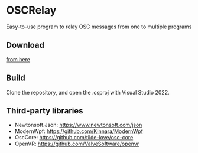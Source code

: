 # OSCRelay
Easy-to-use program to relay OSC messages from one to multiple programs

## Download
[from here](https://github.com/github-harunadev/OSCRelay/releases)

## Build
Clone the repository, and open the .csproj with Visual Studio 2022.

## Third-party libraries
- Newtonsoft.Json: https://www.newtonsoft.com/json
- ModernWpf: https://github.com/Kinnara/ModernWpf
- OscCore: https://github.com/tilde-love/osc-core
- OpenVR: https://github.com/ValveSoftware/openvr
